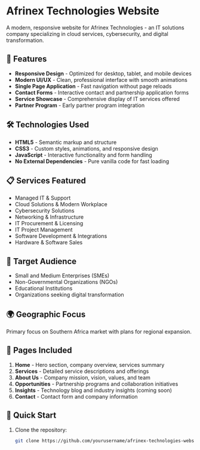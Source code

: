 # Afrinex Technologies Website

A modern, responsive website for Afrinex Technologies - an IT solutions company specializing in cloud services, cybersecurity, and digital transformation.

## 🚀 Features

- **Responsive Design** - Optimized for desktop, tablet, and mobile devices
- **Modern UI/UX** - Clean, professional interface with smooth animations
- **Single Page Application** - Fast navigation without page reloads
- **Contact Forms** - Interactive contact and partnership application forms
- **Service Showcase** - Comprehensive display of IT services offered
- **Partner Program** - Early partner program integration

## 🛠️ Technologies Used

- **HTML5** - Semantic markup and structure
- **CSS3** - Custom styles, animations, and responsive design
- **JavaScript** - Interactive functionality and form handling
- **No External Dependencies** - Pure vanilla code for fast loading

## 📋 Services Featured

- Managed IT & Support
- Cloud Solutions & Modern Workplace
- Cybersecurity Solutions
- Networking & Infrastructure
- IT Procurement & Licensing
- IT Project Management
- Software Development & Integrations
- Hardware & Software Sales

## 🎯 Target Audience

- Small and Medium Enterprises (SMEs)
- Non-Governmental Organizations (NGOs)
- Educational Institutions
- Organizations seeking digital transformation

## 🌍 Geographic Focus

Primary focus on Southern Africa market with plans for regional expansion.

## 📱 Pages Included

1. **Home** - Hero section, company overview, services summary
2. **Services** - Detailed service descriptions and offerings
3. **About Us** - Company mission, vision, values, and team
4. **Opportunities** - Partnership programs and collaboration initiatives
5. **Insights** - Technology blog and industry insights (coming soon)
6. **Contact** - Contact form and company information

## 🚀 Quick Start

1. Clone the repository:
   ```bash
   git clone https://github.com/yourusername/afrinex-technologies-website.git
